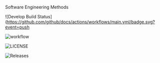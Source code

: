



Software Engineering Methods

![Develop Build Status](https://github.com/github/docs/actions/workflows/main.yml/badge.svg?event=push

![workflow](https://github.com/Romeo-Browne/patch2/actions/workflows/main.yml/badge.svg)

![LICENSE](https://img.shields.io/github/license/Romeo-Browne/patch2.svg?style=flat-square)

![Releases](https://img.shields.io/github/release/Romeo-Browne/patch2/all.svg?style=flat-square)